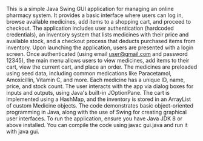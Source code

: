 This is a simple Java Swing GUI application for managing an online pharmacy system. 
It provides a basic interface where users can log in, browse available medicines, add items to a shopping cart, and proceed to checkout. 
The application includes user authentication (hardcoded credentials), an inventory system that lists medicines with their price and available stock, and a checkout process that deducts purchased items from inventory. 
Upon launching the application, users are presented with a login screen.
Once authenticated (using email user@gmail.com and password 12345), the main menu allows users to view medicines, add items to their cart, view the current cart, and place an order.
The medicines are preloaded using seed data, including common medications like Paracetamol, Amoxicillin, Vitamin C, and more. Each medicine has a unique ID, name, price, and stock count.
The user interacts with the app via dialog boxes for inputs and outputs, using Java's built-in JOptionPane. 
The cart is implemented using a HashMap, and the inventory is stored in an ArrayList of custom Medicine objects. 
The code demonstrates basic object-oriented programming in Java, along with the use of Swing for creating graphical user interfaces.
To run the application, ensure you have Java JDK 8 or above installed. 
You can compile the code using javac gui.java and run it with java gui. 
